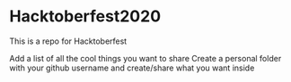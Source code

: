 # Hacktoberfest2020
This is a repo for Hacktoberfest

Add a list of all the cool things you want to share
Create a personal folder with your github username and create/share what you want inside
